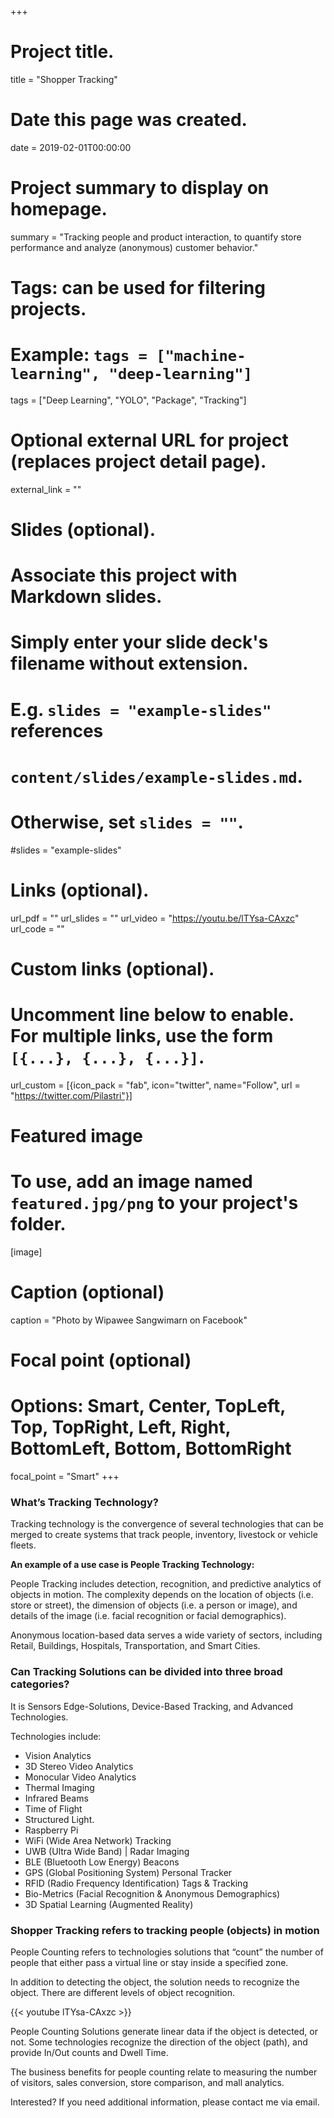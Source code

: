 +++
# Project title.
title = "Shopper Tracking"

# Date this page was created.
date = 2019-02-01T00:00:00

# Project summary to display on homepage.
summary = "Tracking people and product interaction, to quantify store performance and analyze (anonymous) customer behavior."

# Tags: can be used for filtering projects.
# Example: `tags = ["machine-learning", "deep-learning"]`
tags = ["Deep Learning", "YOLO", "Package", "Tracking"]

# Optional external URL for project (replaces project detail page).
external_link = ""

# Slides (optional).
#   Associate this project with Markdown slides.
#   Simply enter your slide deck's filename without extension.
#   E.g. `slides = "example-slides"` references 
#   `content/slides/example-slides.md`.
#   Otherwise, set `slides = ""`.
#slides = "example-slides"

# Links (optional).
url_pdf = ""
url_slides = ""
url_video = "https://youtu.be/lTYsa-CAxzc"
url_code = ""

# Custom links (optional).
#   Uncomment line below to enable. For multiple links, use the form `[{...}, {...}, {...}]`.
url_custom = [{icon_pack = "fab", icon="twitter", name="Follow", url = "https://twitter.com/Pilastri"}]


# Featured image
# To use, add an image named `featured.jpg/png` to your project's folder. 
[image]
  # Caption (optional)
  caption = "Photo by Wipawee Sangwimarn‎ on Facebook"
  
  # Focal point (optional)
  # Options: Smart, Center, TopLeft, Top, TopRight, Left, Right, BottomLeft, Bottom, BottomRight
  focal_point = "Smart"
+++
<!---
sites:
https://gohugo.io/templates/shortcode-templates/#single-positional-example-youtube

https://gohugo.io/content-management/shortcodes/#youtube

https://behavioranalyticsretail.com/technologies-tracking-people/

https://www.google.com/search?rlz=1C5CHFA_enPT783PT784&ei=mJ1uXMqSOYWXlwTJ1ru4BQ&q=retail+expert+for+Computer+Vision+Projects&oq=retail+expert+for+Computer+Vision+Projects&gs_l=psy-ab.3..35i39.1493.1493..1860...0.0..0.111.111.0j1......0....1..gws-wiz.g8eVvYNH4aI

https://www.rsrresearch.com/research/location-analytics-new-data-new-opportunities

https://emerj.com/ai-sector-overviews/virtual-mirrors-and-computer-vision/

https://towardsdatascience.com/people-tracking-using-deep-learning-5c90d43774be

https://blog.karna.ai/how-ai-will-revolutionize-eye-tracking-technology-70604bafcd8c/?source=search_post

Interested? Contact me or view this [video](wwww.youtube.com) on how to use Deep Learning to enhance your process of Picking.

Current technologies being used to create location-tracking and location-based systems include:
-->

### What’s Tracking Technology? 

Tracking technology is the convergence of several technologies that can be merged to create systems that track people, inventory, livestock or ­vehicle fleets.

**An example of a use case is People Tracking Technology:**

People Tracking includes detection, recognition, and predictive analytics of objects in motion. The complexity depends on the location of objects (i.e. store or street), the dimension of objects (i.e. a person or image), and details of the image (i.e. facial recognition or facial demographics).

Anonymous location-based data serves a wide variety of sectors, including Retail, Buildings, Hospitals, Transportation, and Smart Cities.

### Can Tracking Solutions can be divided into three broad categories?

It is Sensors Edge-Solutions, Device-Based Tracking, and Advanced Technologies.

Technologies include:

* Vision Analytics
* 3D Stereo Video Analytics
* Monocular Video Analytics
* Thermal Imaging
* Infrared Beams
* Time of Flight
* Structured Light.
* Raspberry Pi
* WiFi (Wide Area Network) Tracking
* UWB (Ultra Wide Band) | Radar Imaging
* BLE (Bluetooth Low Energy) Beacons
* GPS (Global Positioning System) Personal Tracker
* RFID (Radio Frequency Identification) Tags & Tracking
* Bio-Metrics (Facial Recognition & Anonymous Demographics)
* 3D Spatial Learning (Augmented Reality)

### Shopper Tracking refers to tracking people (objects) in motion

People Counting refers to technologies solutions that “count” the number of people that either pass a virtual line or stay inside a specified zone.

In addition to detecting the object, the solution needs to recognize the object. There are different levels of object recognition.

{{< youtube lTYsa-CAxzc >}}

People Counting Solutions generate linear data if the object is detected, or not. Some technologies recognize the direction of the object (path), and provide In/Out counts and Dwell Time.

The business benefits for people counting relate to measuring the number of visitors, sales conversion, store comparison, and mall analytics.

Interested? If you need additional information, please contact me via email.